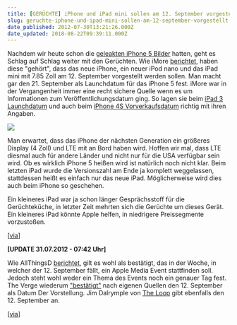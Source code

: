 ```yaml
---
title: [GERÜCHTE] iPhone und iPad mini sollen am 12. September vorgestellt werden - iPhone 5 Release soll der 21. September sein [UPDATE]
slug: geruchte-iphone-und-ipad-mini-sollen-am-12-september-vorgestellt-werden-iphone-5-release-soll-der-21-september-sein
date_published: 2012-07-30T13:21:26.000Z
date_updated: 2018-08-22T09:39:11.000Z
---
```


Nachdem wir heute schon die [geleakten iPhone 5 Bilder](__GHOST_URL__/fotos-vom-neuen-iphone-geleakt/) hatten, geht es Schlag auf Schlag weiter mit den Gerüchten. Wie iMore [berichtet](http://www.imore.com/apple-iphone-5-and-ipad-mini-event-planned-september-12-iphone-5-release-date-september-21), haben diese "gehört", dass das neue iPhone, ein neuer iPod nano und das iPad mini mit 7.85 Zoll am 12. September vorgestellt werden sollen. Man macht gar den 21. September als Launchdatum für das iPhone 5 fest. iMore war in der Vergangenheit immer eine recht sichere Quelle wenn es um Informationen zum Veröffentlichungsdatum ging. So lagen sie beim [iPad 3 Launchdatum](http://www.macrumors.com/2012/02/13/ipad-3-announcement-on-march-7th-with-quad-core-and-4g-lte/) und auch beim [iPhone 4S Vorverkaufsdatum](http://www.macrumors.com/2011/08/12/even-more-claims-iphone-5-launch-on-october-7th-no-ipad-3-until-2012/) richtig mit ihren Angaben.

[![](//picdump.thafaker.de/2012/07/NewImage34-580x386.png)](__GHOST_URL__/fotos-vom-neuen-iphone-geleakt/newimage34/)

Man erwartet, dass das iPhone der nächsten Generation ein größeres Display (4 Zoll) und LTE mit an Bord haben wird. Hoffen wir mal, dass LTE diesmal auch für andere Länder und nicht nur für die USA verfügbar sein wird. Ob es wirklich iPhone 5 heißen wird ist natürlich noch nicht klar. Beim letzten iPad wurde die Versionszahl am Ende ja komplett weggelassen, stattdessen heißt es einfach nur das neue iPad. Möglicherweise wird dies auch beim iPhone so geschehen.

Ein kleineres iPad war ja schon länger Gesprächsstoff für die Gerüchteküche, in letzter Zeit mehrten sich die Gerüchte um dieses Gerät. Ein kleineres iPad könnte Apple helfen, in niedrigere Preissegmente vorzustoßen.

[[via](http://www.macrumors.com/2012/07/30/iphone-5-and-ipad-mini-to-be-announced-on-september-12th/)]

**[UPDATE 31.07.2012 - 07:42 Uhr]**

Wie AllThingsD [berichtet](http://allthingsd.com/20120730/apple-stocks-up-on-components-for-fall-product-launch/), gilt es wohl als bestätigt, das in der Woche, in welcher der 12. September fällt, ein Apple Media Event stattfinden soll. Jedoch steht wohl weder ein Thema des Events noch ein genauer Tag fest. The Verge wiederum ["bestätigt"](http://www.theverge.com/2012/7/30/3204810/next-apple-iphone-5-event-date-rumor-september-12) nach eigenen Quellen den 12. September als Datum Der Vorstellung. Jim Dalrymple von [The Loop](http://www.loopinsight.com/2012/07/30/apples-rumored-september-12-event/) gibt ebenfalls den 12. September an.

[[via](http://www.macrumors.com/2012/07/30/apple-media-event-all-but-confirmed-for-mid-september-iphone-launch-likely/)]
